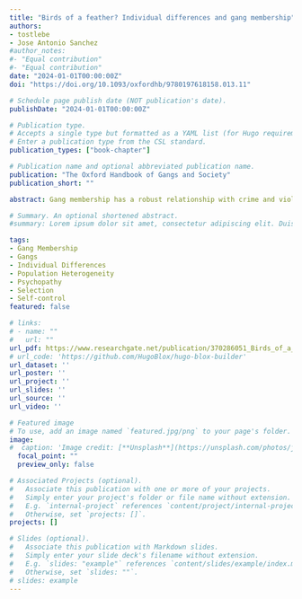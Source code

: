 ```yaml
---
title: "Birds of a feather? Individual differences and gang membership"
authors:
- tostlebe
- Jose Antonio Sanchez
#author_notes:
#- "Equal contribution"
#- "Equal contribution"
date: "2024-01-01T00:00:00Z"
doi: "https://doi.org/10.1093/oxfordhb/9780197618158.013.11"

# Schedule page publish date (NOT publication's date).
publishDate: "2024-01-01T00:00:00Z"

# Publication type.
# Accepts a single type but formatted as a YAML list (for Hugo requirements).
# Enter a publication type from the CSL standard.
publication_types: ["book-chapter"]

# Publication name and optional abbreviated publication name.
publication: "The Oxford Handbook of Gangs and Society"
publication_short: ""

abstract: Gang membership has a robust relationship with crime and violence, leading scholars to take an interest in examining the sources of gang joining. One understudied line of inquiry is individual differences, which are rank-order or time-stable characteristics that vary between people. One reason for this lack of attention is the debate around whether researchers should examine individual differences at all. This chapter takes stock of studies conducted on individual differences and gang joining to determine their relevance for research. First, the chapter provides an overview of the state dependence and population heterogeneity perspectives for gang joining. Next, it reviews research conducted on 11 individual differences spanning 50 studies and the authors determine that research at the individual level is ultimately worth pursuing. However, conclusions must be interpreted with caution due to neglected theorizing on the relationship, lack of longitudinal research, and minimal empirical studies conducted. Finally, the chapter charts directions for future research on this topic.

# Summary. An optional shortened abstract.
#summary: Lorem ipsum dolor sit amet, consectetur adipiscing elit. Duis posuere tellus ac convallis placerat. Proin tincidunt magna sed ex sollicitudin condimentum.

tags:
- Gang Membership
- Gangs
- Individual Differences
- Population Heterogeneity
- Psychopathy
- Selection
- Self-control
featured: false

# links:
# - name: ""
#   url: ""
url_pdf: https://www.researchgate.net/publication/370286051_Birds_of_a_feather_Individual_differences_and_gang_membership
# url_code: 'https://github.com/HugoBlox/hugo-blox-builder'
url_dataset: ''
url_poster: ''
url_project: ''
url_slides: ''
url_source: ''
url_video: ''

# Featured image
# To use, add an image named `featured.jpg/png` to your page's folder. 
image:
#  caption: 'Image credit: [**Unsplash**](https://unsplash.com/photos/jdD8gXaTZsc)'
  focal_point: ""
  preview_only: false

# Associated Projects (optional).
#   Associate this publication with one or more of your projects.
#   Simply enter your project's folder or file name without extension.
#   E.g. `internal-project` references `content/project/internal-project/index.md`.
#   Otherwise, set `projects: []`.
projects: []

# Slides (optional).
#   Associate this publication with Markdown slides.
#   Simply enter your slide deck's filename without extension.
#   E.g. `slides: "example"` references `content/slides/example/index.md`.
#   Otherwise, set `slides: ""`.
# slides: example
---
```

